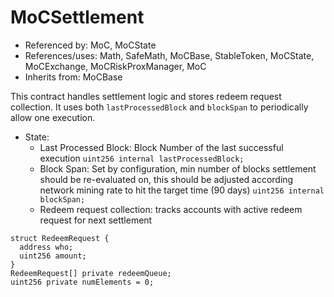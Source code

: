 # MoCSettlement

- Referenced by: MoC, MoCState
- References/uses: Math, SafeMath, MoCBase, StableToken, MoCState, MoCExchange, MoCRiskProxManager, MoC
- Inherits from: MoCBase

This contract handles settlement logic and stores redeem request collection. It uses both `lastProcessedBlock` and `blockSpan` to periodically allow one execution.

- State:
  - Last Processed Block: Block Number of the last successful execution
    `uint256 internal lastProcessedBlock;`
  - Block Span: Set by configuration, min number of blocks settlement should be re-evaluated on, this should be adjusted according network mining rate to hit the target time (90 days)
    `uint256 internal blockSpan;`
  - Redeem request collection: tracks accounts with active redeem request for next settlement

```
struct RedeemRequest {
  address who;
  uint256 amount;
}
RedeemRequest[] private redeemQueue;
uint256 private numElements = 0;
```
